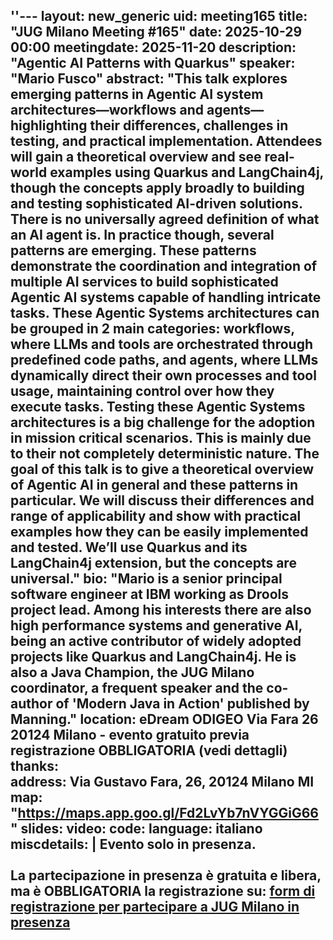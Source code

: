 ''---
layout: new_generic
uid: meeting165
title: "JUG Milano Meeting #165"
date: 2025-10-29 00:00
meetingdate: 2025-11-20
description: "Agentic AI Patterns with Quarkus"
speaker: "Mario Fusco"
abstract: "This talk explores emerging patterns in Agentic AI system architectures—workflows and agents—highlighting their differences, challenges in testing, and practical implementation. Attendees will gain a theoretical overview and see real-world examples using Quarkus and LangChain4j, though the concepts apply broadly to building and testing sophisticated AI-driven solutions.
There is no universally agreed definition of what an AI agent is. In practice though, several patterns are emerging. 
These patterns demonstrate the coordination and integration of multiple AI services to build sophisticated Agentic AI systems capable of handling intricate tasks. These Agentic Systems architectures can be grouped in 2 main categories: workflows, where LLMs and tools are orchestrated through predefined code paths, and agents, where LLMs dynamically direct their own processes and tool usage, maintaining control over how they execute tasks. 
Testing these Agentic Systems architectures is a big challenge for the adoption in mission critical scenarios. This is mainly due to their not completely deterministic nature. 
The goal of this talk is to give a theoretical overview of Agentic AI in general and these patterns in particular. We will discuss their differences and range of applicability and show with practical examples how they can be easily implemented and tested. We’ll use Quarkus and its LangChain4j extension, but the concepts are universal."
bio: "Mario is a senior principal software engineer at IBM working as Drools project lead. Among his interests there are also high performance systems and generative AI, being an active contributor of widely adopted projects like Quarkus and LangChain4j. 
He is also a Java Champion, the JUG Milano coordinator, a frequent speaker and the co-author of 'Modern Java in Action' published by Manning."
location: eDream ODIGEO Via Fara 26 20124 Milano - evento gratuito previa registrazione OBBLIGATORIA (vedi dettagli)
thanks:  
address: Via Gustavo Fara, 26, 20124 Milano MI
map: "https://maps.app.goo.gl/Fd2LvYb7nVYGGiG66"
slides: 
video: 
code:
language: italiano
miscdetails: |
    <b>
    Evento solo in presenza.
    <br/><br/>
    La partecipazione **in presenza** è gratuita e libera, ma è OBBLIGATORIA la registrazione su:
    <a href="https://www.eventbrite.com/">form di registrazione per partecipare a JUG Milano in presenza</a>
    </b><br/>
---
